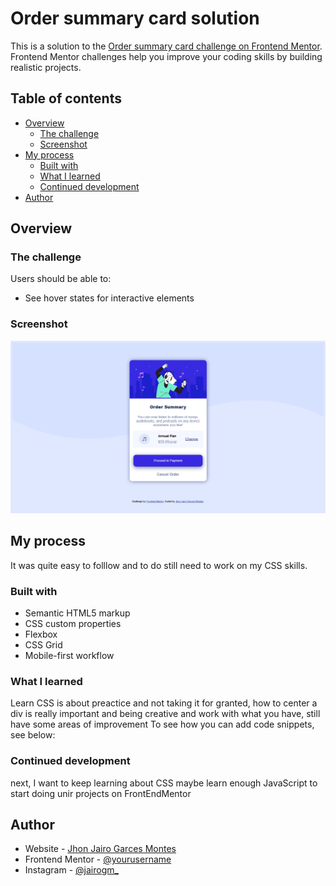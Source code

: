 # Order summary card solution

This is a solution to the [Order summary card challenge on Frontend Mentor](https://www.frontendmentor.io/challenges/order-summary-component-QlPmajDUj). Frontend Mentor challenges help you improve your coding skills by building realistic projects. 

## Table of contents

- [Overview](#overview)
  - [The challenge](#the-challenge)
  - [Screenshot](#screenshot)
- [My process](#my-process)
  - [Built with](#built-with)
  - [What I learned](#what-i-learned)
  - [Continued development](#continued-development)
- [Author](#author)



## Overview

### The challenge

Users should be able to:

- See hover states for interactive elements

### Screenshot

![](./design/final-product.png)


## My process
It was quite easy to folllow and to do still need to work on my CSS skills.
### Built with

- Semantic HTML5 markup
- CSS custom properties
- Flexbox
- CSS Grid
- Mobile-first workflow

### What I learned

Learn CSS is about preactice and not taking it for granted, how to center a div is really important and being creative and work with what you have, still have some areas of improvement 
To see how you can add code snippets, see below:

### Continued development

next, I want to keep learning about CSS maybe learn enough JavaScript to start doing unir projects on FrontEndMentor

## Author

- Website - [Jhon Jairo Garces  Montes](https://www.linkedin.com/in/jhongarces/)
- Frontend Mentor - [@yourusername](https://www.frontendmentor.io/profile/yourusername)
- Instagram - [@jairogm_](https://www.instagram.com/jairogm_/)
